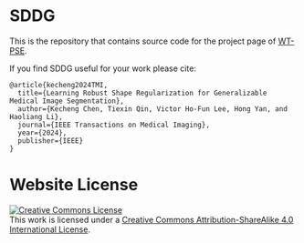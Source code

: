 # SDDG

This is the repository that contains source code for the project page of [WT-PSE](https://tonyckc.github.io/WT-PSE/).

If you find SDDG useful for your work please cite:
```
@article{kecheng2024TMI,
  title={Learning Robust Shape Regularization for Generalizable Medical Image Segmentation},
  author={Kecheng Chen, Tiexin Qin, Victor Ho-Fun Lee, Hong Yan, and Haoliang Li},
  journal={IEEE Transactions on Medical Imaging},
  year={2024},
  publisher={IEEE}
}
```

# Website License
<a rel="license" href="http://creativecommons.org/licenses/by-sa/4.0/"><img alt="Creative Commons License" style="border-width:0" src="https://i.creativecommons.org/l/by-sa/4.0/88x31.png" /></a><br />This work is licensed under a <a rel="license" href="http://creativecommons.org/licenses/by-sa/4.0/">Creative Commons Attribution-ShareAlike 4.0 International License</a>.
